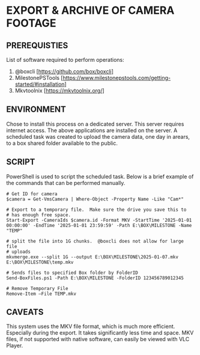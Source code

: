 # EXPORT & ARCHIVE OF CAMERA FOOTAGE

## PREREQUISTIES
List of software required to perform operations:
1.	@boxcli [https://github.com/box/boxcli] 
2.	MilestonePSTools [https://www.milestonepstools.com/getting-started/#installation]
3.	Mkvtoolnix [https://mkvtoolnix.org/]

## ENVIRONMENT
Chose to install this process on a dedicated server.  This server requires internet access.  The above applications are installed on the server.
A scheduled task was created to upload the camera data, one day in arears, to a box shared folder available to the public.

## SCRIPT	
PowerShell is used to script the scheduled task.  Below is a brief example of the commands that can be performed manually.
```
# Get ID for camera
$camera = Get-VmsCamera | Where-Object -Property Name -Like "Cam*"

# Export to a temporary file.  Make sure the drive you save this to
# has enough free space.
Start-Export -CameraIds $camera.id -Format MKV -StartTime '2025-01-01 00:00:00' -EndTime '2025-01-01 23:59:59' -Path E:\BOX\MILESTONE -Name "TEMP"

# split the file into 1G chunks.  @boxcli does not allow for large file
# uploads
mkvmerge.exe --split 1G --output E:\BOX\MILESTONE\2025-01-07.mkv E:\BOX\MILESTONE\temp.mkv

# Sends files to specified Box folder by FolderID
Send-BoxFiles.ps1 -Path E:\BOX\MILESTONE -FolderID 123456789012345

# Remove Temporary File
Remove-Item –File TEMP.mkv
```

## CAVEATS
This system uses the MKV file format, which is much more efficient.  Especially during the export.  It takes significantly less time and space.  MKV files, if not supported with native software, can easily be viewed with VLC Player.
